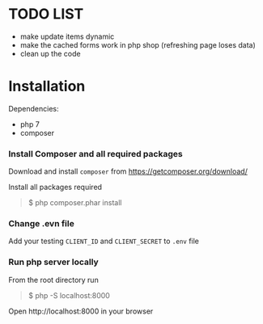 # TODO LIST

+ make update items dynamic
+ make the cached forms work in php shop (refreshing page loses data)
+ clean up the code

# Installation 

Dependencies:

+ php 7
+ composer

### Install Composer and all required packages

Download and install `composer` from https://getcomposer.org/download/

Install all packages required

>$ php composer.phar install

### Change .evn file

Add your testing `CLIENT_ID` and `CLIENT_SECRET` to `.env` file

### Run php server locally

From the root directory run

>$ php -S localhost:8000

Open http://localhost:8000 in your browser
